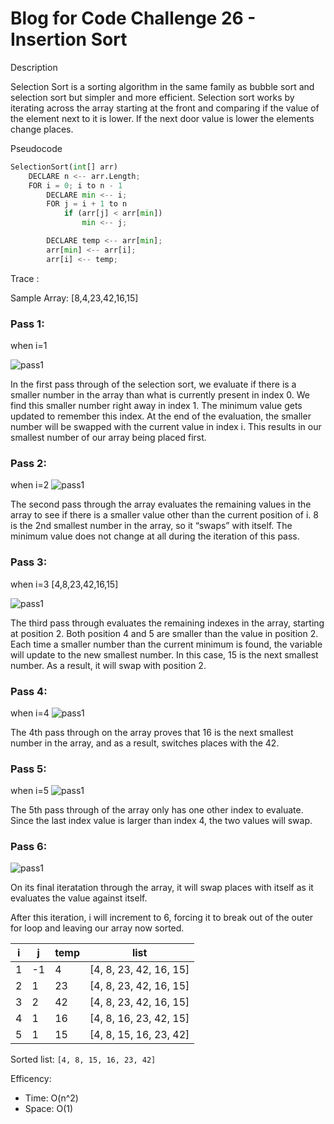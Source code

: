 # Blog for Code Challenge 26 - Insertion Sort

Description

Selection Sort is a sorting algorithm in the same family as bubble sort and selection sort but simpler and more efficient. Selection sort works by iterating across the array starting at the front and comparing if the value of the element next to it is lower. If the next door value is lower the elements change places.

Pseudocode

```py
SelectionSort(int[] arr)
    DECLARE n <-- arr.Length;
    FOR i = 0; i to n - 1
        DECLARE min <-- i;
        FOR j = i + 1 to n
            if (arr[j] < arr[min])
                min <-- j;

        DECLARE temp <-- arr[min];
        arr[min] <-- arr[i];
        arr[i] <-- temp;
```

Trace :

Sample Array: [8,4,23,42,16,15]

### Pass 1:
when i=1

![pass1](https://codefellows.github.io/common_curriculum/data_structures_and_algorithms/Code_401/class-26/solutions/assets/selectionSort1.png)

In the first pass through of the selection sort, we evaluate if there is a smaller number in the array than what is currently present in index 0. We find this smaller number right away in index 1. The minimum value gets updated to remember this index. At the end of the evaluation, the smaller number will be swapped with the current value in index i. This results in our smallest number of our array being placed first.

### Pass 2:
when i=2
![pass1](https://codefellows.github.io/common_curriculum/data_structures_and_algorithms/Code_401/class-26/solutions/assets/selectionSort2.png)

The second pass through the array evaluates the remaining values in the array to see if there is a smaller value other than the current position of i. 8 is the 2nd smallest number in the array, so it “swaps” with itself. The minimum value does not change at all during the iteration of this pass.

### Pass 3:
when i=3
[4,8,23,42,16,15]

![pass1](https://codefellows.github.io/common_curriculum/data_structures_and_algorithms/Code_401/class-26/solutions/assets/selectionSort3.png)

The third pass through evaluates the remaining indexes in the array, starting at position 2. Both position 4 and 5 are smaller than the value in position 2. Each time a smaller number than the current minimum is found, the variable will update to the new smallest number. In this case, 15 is the next smallest number. As a result, it will swap with position 2.


### Pass 4:
when i=4
![pass1](https://codefellows.github.io/common_curriculum/data_structures_and_algorithms/Code_401/class-26/solutions/assets/selectionSort4.png)

The 4th pass through on the array proves that 16 is the next smallest number in the array, and as a result, switches places with the 42.

### Pass 5:
when i=5
![pass1](https://codefellows.github.io/common_curriculum/data_structures_and_algorithms/Code_401/class-26/solutions/assets/selectionSort5.png)

The 5th pass through of the array only has one other index to evaluate. Since the last index value is larger than index 4, the two values will swap.


### Pass 6:

![pass1](https://codefellows.github.io/common_curriculum/data_structures_and_algorithms/Code_401/class-26/solutions/assets/selectionSortFinal.png)

On its final iteratation through the array, it will swap places with itself as it evaluates the value against itself.

After this iteration, i will increment to 6, forcing it to break out of the outer for loop and leaving our array now sorted.


i | j | temp | list
--|---|------|-----
1 | -1 | 4 | [4, 8, 23, 42, 16, 15]
2 | 1 | 23 | [4, 8, 23, 42, 16, 15]
3 | 2 | 42 | [4, 8, 23, 42, 16, 15]
4 | 1 | 16 | [4, 8, 16, 23, 42, 15]
5 | 1 | 15 | [4, 8, 15, 16, 23, 42]

Sorted list: `[4, 8, 15, 16, 23, 42]`

Efficency:

- Time: O(n^2)
- Space: O(1)
